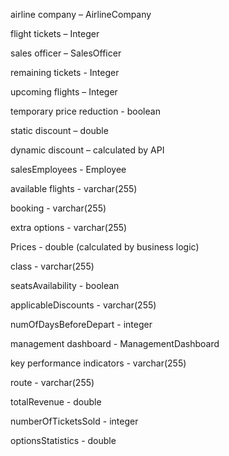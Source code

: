 airline company – AirlineCompany

flight tickets – Integer

sales officer – SalesOfficer

remaining tickets - Integer

upcoming flights – Integer

temporary price reduction - boolean

static discount – double

dynamic discount – calculated by API

salesEmployees - Employee

available flights - varchar(255)

booking - varchar(255)

extra options - varchar(255)

Prices - double (calculated by business logic)

class - varchar(255)

seatsAvailability - boolean

applicableDiscounts - varchar(255)

numOfDaysBeforeDepart - integer

management dashboard - ManagementDashboard

key performance indicators - varchar(255)

route - varchar(255)

totalRevenue - double

numberOfTicketsSold - integer

optionsStatistics - double